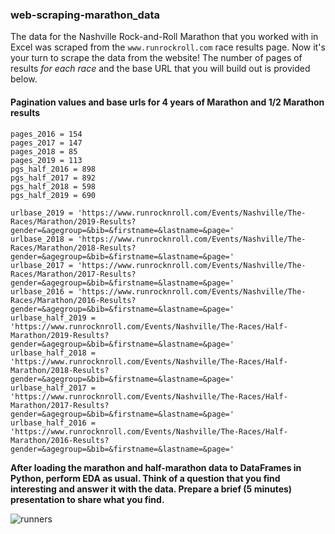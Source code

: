
### web-scraping-marathon_data

The data for the Nashville Rock-and-Roll Marathon that you worked with in Excel was scraped from the `www.runrockroll.com` race results page. Now it's your turn to scrape the data from the website! The number of pages of results *for each race* and the base URL that you will build out is provided below.

#### Pagination values and base urls for 4 years of Marathon and 1/2 Marathon results

```
pages_2016 = 154
pages_2017 = 147
pages_2018 = 85
pages_2019 = 113
pgs_half_2016 = 898
pgs_half_2017 = 892
pgs_half_2018 = 598
pgs_half_2019 = 690
```  

```
urlbase_2019 = 'https://www.runrocknroll.com/Events/Nashville/The-Races/Marathon/2019-Results?gender=&agegroup=&bib=&firstname=&lastname=&page='
urlbase_2018 = 'https://www.runrocknroll.com/Events/Nashville/The-Races/Marathon/2018-Results?gender=&agegroup=&bib=&firstname=&lastname=&page='
urlbase_2017 = 'https://www.runrocknroll.com/Events/Nashville/The-Races/Marathon/2017-Results?gender=&agegroup=&bib=&firstname=&lastname=&page='
urlbase_2016 = 'https://www.runrocknroll.com/Events/Nashville/The-Races/Marathon/2016-Results?gender=&agegroup=&bib=&firstname=&lastname=&page='
urlbase_half_2019 = 'https://www.runrocknroll.com/Events/Nashville/The-Races/Half-Marathon/2019-Results?gender=&agegroup=&bib=&firstname=&lastname=&page='
urlbase_half_2018 = 'https://www.runrocknroll.com/Events/Nashville/The-Races/Half-Marathon/2018-Results?gender=&agegroup=&bib=&firstname=&lastname=&page='
urlbase_half_2017 = 'https://www.runrocknroll.com/Events/Nashville/The-Races/Half-Marathon/2017-Results?gender=&agegroup=&bib=&firstname=&lastname=&page='
urlbase_half_2016 = 'https://www.runrocknroll.com/Events/Nashville/The-Races/Half-Marathon/2016-Results?gender=&agegroup=&bib=&firstname=&lastname=&page='
```  


**After loading the marathon and half-marathon data to DataFrames in Python, perform EDA as usual. Think of a question that you find interesting and answer it with the data. Prepare a brief (5 minutes) presentation to share what you find.**

![runners](assets/marathon.jpeg)
